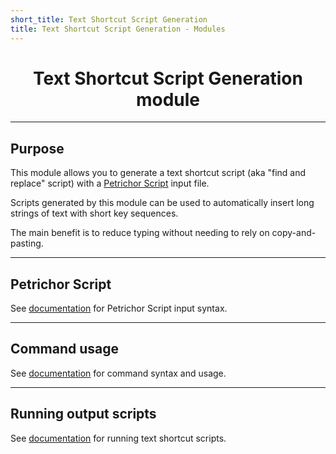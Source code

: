 ```yaml
---
short_title: Text Shortcut Script Generation
title: Text Shortcut Script Generation - Modules
---
```


<h1 align="center">Text Shortcut Script Generation module</h1>

---
## Purpose

This module allows you to generate a text shortcut script (aka "find and replace" script) with a [Petrichor Script](../../getting-started/petrichor-script.html) input file.

Scripts generated by this module can be used to automatically insert long strings of text with short key sequences.

The main benefit is to reduce typing without needing to rely on copy-and-pasting.

---
## Petrichor Script

See [documentation](petrichor-script.md) for Petrichor Script input syntax.

---
## Command usage

See [documentation](command-usage.md) for command syntax and usage.

---
## Running output scripts

See [documentation](running-output-scripts.md) for running text shortcut scripts.
